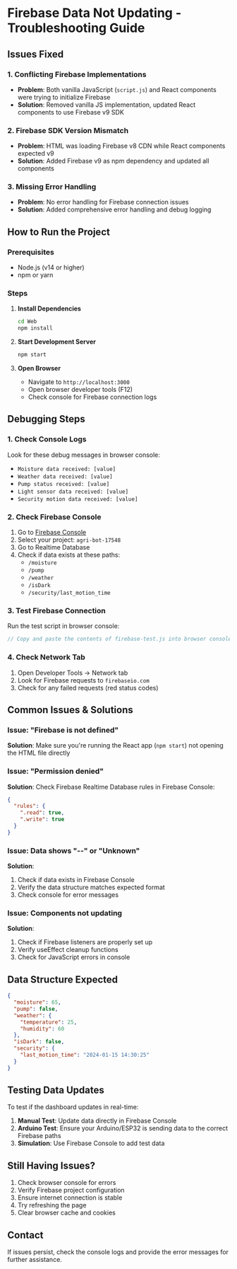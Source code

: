 # Firebase Data Not Updating - Troubleshooting Guide

## Issues Fixed

### 1. **Conflicting Firebase Implementations**

- **Problem**: Both vanilla JavaScript (`script.js`) and React components were trying to initialize Firebase
- **Solution**: Removed vanilla JS implementation, updated React components to use Firebase v9 SDK

### 2. **Firebase SDK Version Mismatch**

- **Problem**: HTML was loading Firebase v8 CDN while React components expected v9
- **Solution**: Added Firebase v9 as npm dependency and updated all components

### 3. **Missing Error Handling**

- **Problem**: No error handling for Firebase connection issues
- **Solution**: Added comprehensive error handling and debug logging

## How to Run the Project

### Prerequisites

- Node.js (v14 or higher)
- npm or yarn

### Steps

1. **Install Dependencies**

   ```bash
   cd Web
   npm install
   ```

2. **Start Development Server**

   ```bash
   npm start
   ```

3. **Open Browser**
   - Navigate to `http://localhost:3000`
   - Open browser developer tools (F12)
   - Check console for Firebase connection logs

## Debugging Steps

### 1. Check Console Logs

Look for these debug messages in browser console:

- `Moisture data received: [value]`
- `Weather data received: [value]`
- `Pump status received: [value]`
- `Light sensor data received: [value]`
- `Security motion data received: [value]`

### 2. Check Firebase Console

1. Go to [Firebase Console](https://console.firebase.google.com/)
2. Select your project: `agri-bot-17548`
3. Go to Realtime Database
4. Check if data exists at these paths:
   - `/moisture`
   - `/pump`
   - `/weather`
   - `/isDark`
   - `/security/last_motion_time`

### 3. Test Firebase Connection

Run the test script in browser console:

```javascript
// Copy and paste the contents of firebase-test.js into browser console
```

### 4. Check Network Tab

1. Open Developer Tools → Network tab
2. Look for Firebase requests to `firebaseio.com`
3. Check for any failed requests (red status codes)

## Common Issues & Solutions

### Issue: "Firebase is not defined"

**Solution**: Make sure you're running the React app (`npm start`) not opening the HTML file directly

### Issue: "Permission denied"

**Solution**: Check Firebase Realtime Database rules in Firebase Console:

```json
{
  "rules": {
    ".read": true,
    ".write": true
  }
}
```

### Issue: Data shows "--" or "Unknown"

**Solution**:

1. Check if data exists in Firebase Console
2. Verify the data structure matches expected format
3. Check console for error messages

### Issue: Components not updating

**Solution**:

1. Check if Firebase listeners are properly set up
2. Verify useEffect cleanup functions
3. Check for JavaScript errors in console

## Data Structure Expected

```json
{
  "moisture": 65,
  "pump": false,
  "weather": {
    "temperature": 25,
    "humidity": 60
  },
  "isDark": false,
  "security": {
    "last_motion_time": "2024-01-15 14:30:25"
  }
}
```

## Testing Data Updates

To test if the dashboard updates in real-time:

1. **Manual Test**: Update data directly in Firebase Console
2. **Arduino Test**: Ensure your Arduino/ESP32 is sending data to the correct Firebase paths
3. **Simulation**: Use Firebase Console to add test data

## Still Having Issues?

1. Check browser console for errors
2. Verify Firebase project configuration
3. Ensure internet connection is stable
4. Try refreshing the page
5. Clear browser cache and cookies

## Contact

If issues persist, check the console logs and provide the error messages for further assistance.

